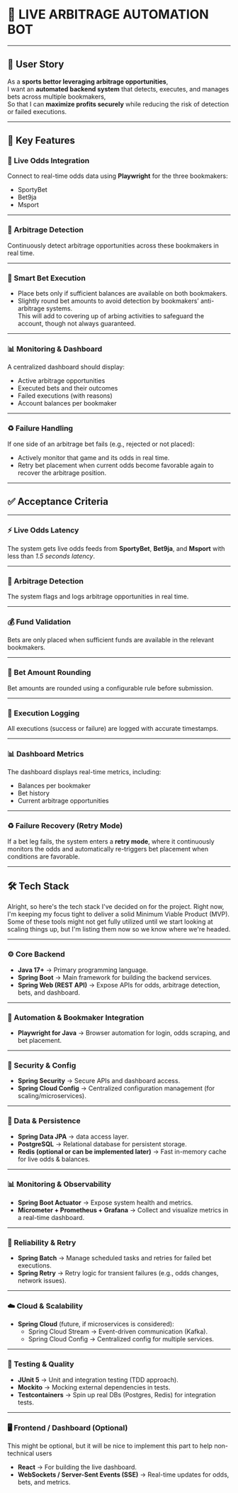 # 🎯 LIVE ARBITRAGE AUTOMATION BOT

---

## 📝 User Story
As a **sports bettor leveraging arbitrage opportunities**,  
I want an **automated backend system** that detects, executes, and manages bets across multiple bookmakers,  
So that I can **maximize profits securely** while reducing the risk of detection or failed executions.

---

## 🚀 Key Features

### 📡 Live Odds Integration
Connect to real-time odds data using **Playwright** for the three bookmakers:
- SportyBet
- Bet9ja
- Msport

---

### 🔎 Arbitrage Detection
Continuously detect arbitrage opportunities across these bookmakers in real time.

---

### 🤖 Smart Bet Execution
- Place bets only if sufficient balances are available on both bookmakers.
- Slightly round bet amounts to avoid detection by bookmakers’ anti-arbitrage systems.  
  This will add to covering up of arbing activities to safeguard the account, though not always guaranteed.

---

### 📊 Monitoring & Dashboard
A centralized dashboard should display:
- Active arbitrage opportunities
- Executed bets and their outcomes
- Failed executions (with reasons)
- Account balances per bookmaker

---

### ♻️ Failure Handling
If one side of an arbitrage bet fails (e.g., rejected or not placed):
- Actively monitor that game and its odds in real time.
- Retry bet placement when current odds become favorable again to recover the arbitrage position.

---
## ✅ Acceptance Criteria

---

### ⚡ Live Odds Latency
The system gets live odds feeds from **SportyBet**, **Bet9ja**, and **Msport** with less than *1.5 seconds latency*.

---

### 🎯 Arbitrage Detection
The system flags and logs arbitrage opportunities in real time.

---

### 💰 Fund Validation
Bets are only placed when sufficient funds are available in the relevant bookmakers.

---

### 🔄 Bet Amount Rounding
Bet amounts are rounded using a configurable rule before submission.

---

### 📝 Execution Logging
All executions (success or failure) are logged with accurate timestamps.

---

### 📊 Dashboard Metrics
The dashboard displays real-time metrics, including:
- Balances per bookmaker
- Bet history
- Current arbitrage opportunities

---

### ♻️ Failure Recovery (Retry Mode)
If a bet leg fails, the system enters a **retry mode**, where it continuously monitors the odds and automatically re-triggers bet placement when conditions are favorable.

---
## 🛠️ Tech Stack

Alright, so here's the tech stack I've decided on for the project. Right now,
I'm keeping my focus tight to deliver a solid Minimum Viable Product (MVP). Some of these tools might not get fully utilized until we start looking at scaling things up,
but I'm listing them now so we know where we're headed.

---

### ⚙️ Core Backend
- **Java 17+** → Primary programming language.
- **Spring Boot** → Main framework for building the backend services.
- **Spring Web (REST API)** → Expose APIs for odds, arbitrage detection, bets, and dashboard.

---

### 🤖 Automation & Bookmaker Integration
- **Playwright for Java** → Browser automation for login, odds scraping, and bet placement.

---

### 🔐 Security & Config
- **Spring Security** → Secure APIs and dashboard access.
- **Spring Cloud Config** → Centralized configuration management (for scaling/microservices).

---

### 💾 Data & Persistence
- **Spring Data JPA** →  data access layer.
- **PostgreSQL** → Relational database for persistent storage.
- **Redis (optional or can be implemented later)** → Fast in-memory cache for live odds & balances.

---

### 📊 Monitoring & Observability
- **Spring Boot Actuator** → Expose system health and metrics.
- **Micrometer + Prometheus + Grafana** → Collect and visualize metrics in a real-time dashboard.

---

### 🔁 Reliability & Retry
- **Spring Batch** → Manage scheduled tasks and retries for failed bet executions.
- **Spring Retry** → Retry logic for transient failures (e.g., odds changes, network issues).

---

### ☁️ Cloud & Scalability
- **Spring Cloud** (future, if microservices is considered):
  - Spring Cloud Stream → Event-driven communication (Kafka).
  - Spring Cloud Config → Centralized config for multiple services.

---

### 🧪 Testing & Quality
- **JUnit 5** → Unit and integration testing (TDD approach).
- **Mockito** → Mocking external dependencies in tests.
- **Testcontainers** → Spin up real DBs (Postgres, Redis) for integration tests.

---

### 🖥️ Frontend / Dashboard (Optional)
This might be optional, but it will be nice to implement this part to help non-technical users
- **React** → For building the live dashboard.
- **WebSockets / Server-Sent Events (SSE)** → Real-time updates for odds, bets, and metrics.
